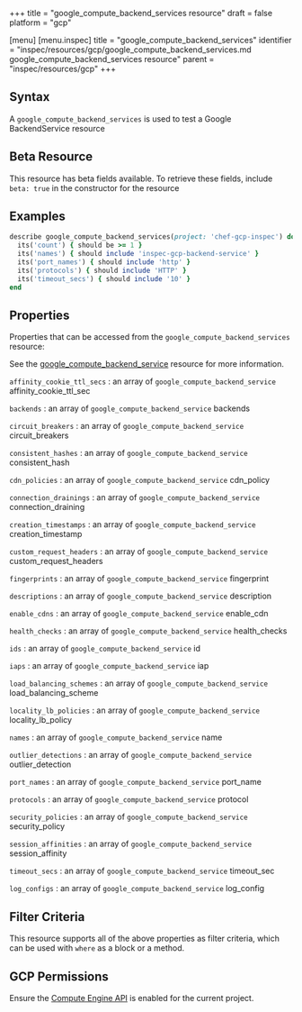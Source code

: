 +++
title = "google_compute_backend_services resource"
draft = false
platform = "gcp"

[menu]
  [menu.inspec]
    title = "google_compute_backend_services"
    identifier = "inspec/resources/gcp/google_compute_backend_services.md google_compute_backend_services resource"
    parent = "inspec/resources/gcp"
+++

## Syntax

A `google_compute_backend_services` is used to test a Google BackendService resource

## Beta Resource

This resource has beta fields available. To retrieve these fields, include `beta: true` in the constructor for the resource

## Examples

```ruby
describe google_compute_backend_services(project: 'chef-gcp-inspec') do
  its('count') { should be >= 1 }
  its('names') { should include 'inspec-gcp-backend-service' }
  its('port_names') { should include 'http' }
  its('protocols') { should include 'HTTP' }
  its('timeout_secs') { should include '10' }
end
```

## Properties

Properties that can be accessed from the `google_compute_backend_services` resource:

See the [google_compute_backend_service](/inspec/resources/google_compute_backend_service/#properties) resource for more information.

`affinity_cookie_ttl_secs`
: an array of `google_compute_backend_service` affinity_cookie_ttl_sec

`backends`
: an array of `google_compute_backend_service` backends

`circuit_breakers`
: an array of `google_compute_backend_service` circuit_breakers

`consistent_hashes`
: an array of `google_compute_backend_service` consistent_hash

`cdn_policies`
: an array of `google_compute_backend_service` cdn_policy

`connection_drainings`
: an array of `google_compute_backend_service` connection_draining

`creation_timestamps`
: an array of `google_compute_backend_service` creation_timestamp

`custom_request_headers`
: an array of `google_compute_backend_service` custom_request_headers

`fingerprints`
: an array of `google_compute_backend_service` fingerprint

`descriptions`
: an array of `google_compute_backend_service` description

`enable_cdns`
: an array of `google_compute_backend_service` enable_cdn

`health_checks`
: an array of `google_compute_backend_service` health_checks

`ids`
: an array of `google_compute_backend_service` id

`iaps`
: an array of `google_compute_backend_service` iap

`load_balancing_schemes`
: an array of `google_compute_backend_service` load_balancing_scheme

`locality_lb_policies`
: an array of `google_compute_backend_service` locality_lb_policy

`names`
: an array of `google_compute_backend_service` name

`outlier_detections`
: an array of `google_compute_backend_service` outlier_detection

`port_names`
: an array of `google_compute_backend_service` port_name

`protocols`
: an array of `google_compute_backend_service` protocol

`security_policies`
: an array of `google_compute_backend_service` security_policy

`session_affinities`
: an array of `google_compute_backend_service` session_affinity

`timeout_secs`
: an array of `google_compute_backend_service` timeout_sec

`log_configs`
: an array of `google_compute_backend_service` log_config

## Filter Criteria

This resource supports all of the above properties as filter criteria, which can be used
with `where` as a block or a method.

## GCP Permissions

Ensure the [Compute Engine API](https://console.cloud.google.com/apis/library/compute.googleapis.com/) is enabled for the current project.
